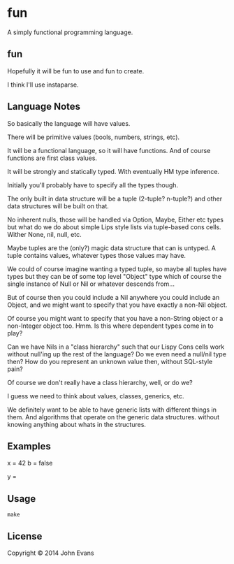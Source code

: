 # fun

A simply functional programming language.

## fun

Hopefully it will be fun to use and fun to create.

I think I'll use instaparse.

## Language Notes

So basically the language will have values.

There will be primitive values (bools, numbers, strings, etc).

It will be a functional language, so it will have functions.  And of course
functions are first class values.

It will be strongly and statically typed.  With eventually HM type inference.

Initially you'll probably have to specify all the types though.

The only built in data structure will be a tuple (2-tuple? n-tuple?) and other
data structures will be built on that.

No inherent nulls, those will be handled via Option, Maybe, Either etc types but
what do we do about simple Lips style lists via tuple-based cons cells.  Wither
None, nil, null, etc.

Maybe tuples are the (only?) magic data structure that can is untyped.  A tuple
contains values, whatever types those values may have.

We could of course imagine wanting a typed tuple, so maybe all tuples have types
but they can be of some top level "Object" type which of course the single
instance of Null or Nil or whatever descends from...

But of course then you could include a Nil anywhere you could include an Object,
and we might want to specify that you have exactly a non-Nil object.

Of course you might want to specify that you have a non-String object or a
non-Integer object too.  Hmm.  Is this where dependent types come in to play?

Can we have Nils in a "class hierarchy" such that our Lispy Cons cells work
without null'ing up the rest of the language?  Do we even need a null/nil type
then?  How do you represent an unknown value then, without SQL-style pain?

Of course we don't really have a class hierarchy, well, or do we?

I guess we need to think about values, classes, generics, etc.

We definitely want to be able to have generic lists with different things in
them.  And algorithms that operate on the generic data structures. without
knowing anything about whats in the structures.

## Examples

x = 42
b = false

y =

## Usage

    make

## License

Copyright © 2014 John Evans
